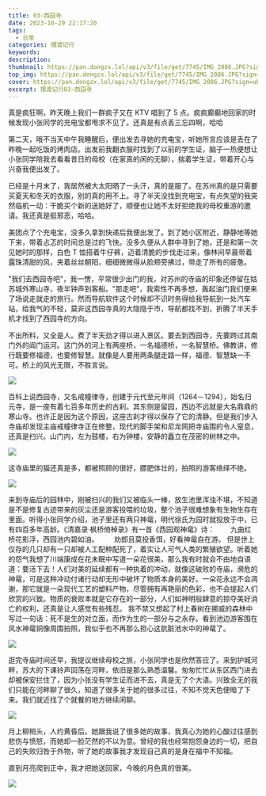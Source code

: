 ```yaml
---
title: 03-西园寺
date: 2023-10-29 22:17:20
tags:
  - 日常
categories: 摆渡记行
keywords:
description:
thumbnail: https://pan.dongzx.lol/api/v3/file/get/7745/IMG_2086.JPG?sign=uBbvTwDr9nt1FHM3uZEhOfCqt1_gDo3GRwaURfWZN5s%3D%3A0
top_img: https://pan.dongzx.lol/api/v3/file/get/7745/IMG_2086.JPG?sign=uBbvTwDr9nt1FHM3uZEhOfCqt1_gDo3GRwaURfWZN5s%3D%3A0
cover: https://pan.dongzx.lol/api/v3/file/get/7745/IMG_2086.JPG?sign=uBbvTwDr9nt1FHM3uZEhOfCqt1_gDo3GRwaURfWZN5s%3D%3A0
excerpt: 摆渡记行03-西园寺
---
```


真是疯狂啊，昨天晚上我们一群疯子又在 KTV 唱到了 5 点。疯疯癫癫地回家的时候发现小张同学的充电宝都甩求不见了。<span class="shy-block">还真是有点丢三忘四啊，哈哈</span>

第二天，哦不当天中午我睡醒后，便出发去寻她的充电宝，听她所言应该是丢在了昨晚一起吃饭的烤肉店。出发前我翻衣服时找到了以前的学生证，脑子一热便想让小张同学陪我去看看昔日的母校（在家真的闲的无聊），揣着学生证，带着开心与兴奋我便出发了。

已经是十月末了，我居然被大太阳晒了一头汗，真的是服了。在苏州真的是只需要买夏天和冬天的衣服，别的真的用不上。寻了半天没找到充电宝，有点失望的我突然临机一动：干脆买个新的送她好了，顺便也让她不太好拒绝我的母校重游的邀请。我还真是挺邪恶，哈哈。

美团点了个充电宝，没多久拿到快递后我便出发了。到了她小区附近，静静地等她下来，带着忐忑的时间总是过的飞快。没多久便从人群中寻到了她，还是和第一次见她时的那样，白色 T 恤搭着牛仔裤，迈着清脆的步伐走过来，像林间早晨带着露珠清甜的风，夹着丝丝朝阳，细细微微得从脸颊旁拂过，带走了所有的疲惫。

"我们去西园寺吧"，我一愣，平常很少出门的我，对苏州的寺庙的印象还停留在姑苏城外寒山寺，夜半钟声到客船。"那走吧"，我索性不再多想，轰起油门我们便来了场说走就走的旅行。然而导航软件这个时候却不识时务得给我导航到一处汽车站，给我气的不轻，莫非这西园寺真的大隐隐于市，导航都找不到，折腾了半天手机才找到了西园寺的方向。

不出所料，又全是人。费了半天劲才得以进入景区。要去到西园寺，先要跨过其南门外的阊门运河。这门外的河上有两座桥，一名福德桥，一名智慧桥。佛教讲，修行既要修福德，也要修智慧。就像是人要用两条腿走路一样，福德、智慧缺一不可。桥上的风光无限，不胜言说。

<img src="https://pan.dongzx.lol/api/v3/file/get/7755/IMG_2058.jpg?sign=Ck9nORUT6lTciN2R9vpkS_e4bTyJ9Lw3fbS9xqTKTIU%3D%3A0" />

百科上说西园寺，又名戒幢律寺，创建于元代至元年间（1264－1294），始名归元寺，是一座有着七百多年历史的古刹。其东侧是留园，西边不远就是大名鼎鼎的寒山寺。也许正是因为这个原因，这座古刹才得以保存了它的清静。但是我们步入寺庙却发现主庙戒幢律寺正在修整，现代的脚手架和尼龙网把寺庙围的令人窒息，还真是扫兴。山门内，左为鼓楼，右为钟楼，安静的矗立在茂密的树林之中。

<img src="https://pan.dongzx.lol/api/v3/file/get/7758/IMG_2052.jpg?sign=mX4KLqhiy-tQeSV-VJPbo2IXUoV72oII9Fquzx2U3-U%3D%3A0" />

这寺庙里的猫还真是多，都被照顾的很好，膘肥体壮的，拍照的游客络绎不绝。

<img src="https://pan.dongzx.lol/api/v3/file/get/7756/IMG_2056.jpg?sign=TYlBIYMDOv7doW9HQAjWmICiUm0g98q6IAJZEGQ7CqE%3D%3A0" />

来到寺庙后的园林中，刚被扫兴的我们又被临头一棒，放生池里浑浊不堪，不知道是不是修复古迹带来的灰尘还是游客投喂的垃圾，整个池子很难想象有生物生存在里面。听得小张同学介绍，池子里还有两只神鼋，明代徐氏为园时就投放于中，已有四百多年高龄。《清嘉录·枫桥倚棹录》有一首《西园观神鼋》诗：
　　九曲红桥花影浮，西园池内碧如油。
　　劝郎且莫投香饵，好看神鼋自在游。
但是世上仅存的几只却有一只却被人工配种配死了，着实让人可气人类的繁殖欲望。听着她的怨气我想了川端康成在花未眠中写道一朵花很美，那么我有时就会不由地自语道：要活下去！人们对美的延续都有一种执着的冲动，就像这破败的寺庙，濒危的神鼋，可是这种冲动付诸行动却无形中破坏了物质本身的美好。一朵花永远不会凋谢，那它就是一朵现代工艺的塑料产物，尽管拥有再艳丽的色彩，也不会提起人们欣赏的兴致。物质的衰败本就是它存在的一部分，人们如神明般肆意的掠夺美好消亡的权利，还真是让人感觉有些残忍。
我不禁又想起了村上春树在挪威的森林中写过一句话：死不是生的对立面，而作为生的一部分与之永存。看到池边游客围在风水神鼋铜像周围拍照，我似乎也不再那么担心这肮脏池水中的神鼋了。

<img src="https://pan.dongzx.lol/api/v3/file/get/7746/IMG_2085.JPG?sign=N80qxmYwFn6D_qmRht5UkZ-UrDNTDVswoN_-OYbCBew%3D%3A0" />

逛完寺庙时间还早，我提议继续母校之旅，小张同学也是欣然答应了。来到护城河畔，苏大的下课铃声回荡在河畔，依旧是那么熟悉温馨。匆匆忙忙从东区西门进去却被保安拦住了，因为小张没有学生证而进不去，真是无了个大语。兴致全无的我们只能在河畔聊了很久，知道了很多关于她的很多过往，不知不觉天色便暗了下来。我们就近找了个就餐的地方继续闲聊。

<img src="https://pan.dongzx.lol/api/v3/file/get/7757/IMG_2059.jpg?sign=F3d3TY-V8KbUy1EGVNCK3tKe6ti8KxL0NHytR68NCCo%3D%3A0" />

月上柳梢头，人约黄昏后。她跟我说了很多她的故事，我真心为她的心酸过往感到悲伤与愤怒，而她却一脸茫然的不以为意。曾经的我也经常抱怨身边的一切，把自己的失败归咎于外物，听了她的故事我才发现自己真的是身在福中不知福。

直到月亮爬到正中，我才把她送回家，今晚的月色真的很美。

<img src="https://pan.dongzx.lol/api/v3/file/get/7754/IMG_2061.jpg?sign=fzXqG5JbB0rM-bAfALMj016WzgIYBpIa_4huNa-pfcg%3D%3A0" />
